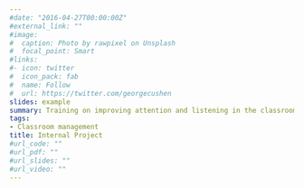 ```yaml
---
#date: "2016-04-27T00:00:00Z"
#external_link: ""
#image:
#  caption: Photo by rawpixel on Unsplash
#  focal_point: Smart
#links:
#- icon: twitter
#  icon_pack: fab
#  name: Follow
#  url: https://twitter.com/georgecushen
slides: example
summary: Training on improving attention and listening in the classroom by exploring various language difficulties and self efficacy.
tags:
- Classroom management
title: Internal Project
#url_code: ""
#url_pdf: ""
#url_slides: ""
#url_video: ""
---
```


